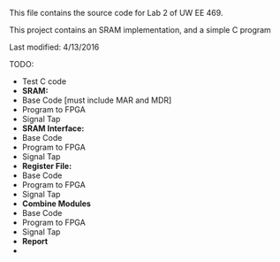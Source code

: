 This file contains the source code for Lab 2 of UW EE 469.

This project contains an SRAM implementation, and a simple C program

Last modified: 4/13/2016

TODO:
 - Test C code
 - **SRAM:**
 - Base Code [must include MAR and MDR]
 - Program to FPGA
 - Signal Tap
 - **SRAM Interface:**
 - Base Code
 - Program to FPGA
 - Signal Tap
 - **Register File:**
 - Base Code
 - Program to FPGA
 - Signal Tap
 - **Combine Modules**
 - Base Code
 - Program to FPGA
 - Signal Tap
 - **Report**
 - 
